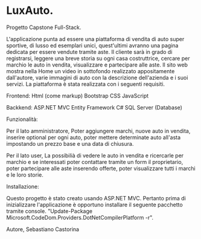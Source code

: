# LuxAuto.

Progetto Capstone Full-Stack.

L'applicazione punta ad essere una piattaforma di vendita di auto super sportive, di lusso ed esemplari unici, quest'ultimi avranno una pagina dedicata per essere vendute tramite aste. Il cliente sarà in grado di registrarsi, leggere una breve storia su ogni casa costruttrice, cercare per marchio le auto in vendita, visualizzare e partecipare alle aste.
Il sito web mostra nella Home un video in sottofondo realizzato appositamente dall'autore, varie immagini di auto con la descrizione dell'azienda e i suoi servizi.
La piattaforma è stata realizzata con i seguenti requisiti.

Frontend:
Html (come markup)
Bootstrap
CSS
JavaScript

Backkend:
ASP.NET MVC
Entity Framework
C#
SQL Server (Database)

Funzionalità:

Per il lato amministratore, 
Poter aggiungere marchi, nuove auto in vendita, inserire optional per ogni auto, poter mettere determinate auto all'asta impostando un prezzo base e una data di chiusura.

Per il lato user,
La possibilià di vedere le auto in vendita e ricercarle per marchio e se interessati poter contattare tramite un form  il proprietario, poter partecipare alle aste inserendo offerte, poter visualizzare tutti i marchi e le loro storie.

Installazione:

Questo progetto è stato creato usando ASP.NET MVC. Pertanto prima di inizializzare l'applicazione è opportuno installare il seguente pacchetto tramite console.
"Update-Package Microsoft.CodeDom.Providers.DotNetCompilerPlatform -r".

Autore,
Sebastiano Castorina
